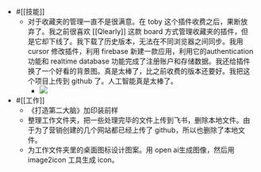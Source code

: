 - #[[技能]]
    - 对于收藏夹的管理一直不是很满意。在 toby 这个插件收费之后，果断放弃了。我之前很喜欢 [[Qlearly]] 这款 board 方式管理收藏夹的插件，但是它却下线了。我下载了历史版本，无法在不同浏览器之间同步。我用 cursor 修改插件，利用 firebase 新建一款应用，利用它的authentication 功能和 realtime database 功能完成了注册账户和存储数据。我还给插件换了一个好看的背景图。真是太棒了，比之前收费的版本还要好。我把这个项目上传到 github 了。人工智能真是太棒了。
        - ![](https://firebasestorage.googleapis.com/v0/b/firescript-577a2.appspot.com/o/imgs%2Fapp%2Fxinyiheng%2Fgb7QrZku7x.png?alt=media&token=0d86ff13-4d27-46d5-b659-c70d9dc817fe)
- #[[工作]]
    - 《打造第二大脑》加印装前样
    - 整理工作文件夹，把一些处理完毕的文件上传到飞书，删除本地文件。由于为了营销创建的几个网站都已经上传了 github，所以也删除了本地文件。
    - 为工作文件夹里的桌面图标设计图案。用 open ai生成图像，然后用 image2icon 工具生成 icon。
